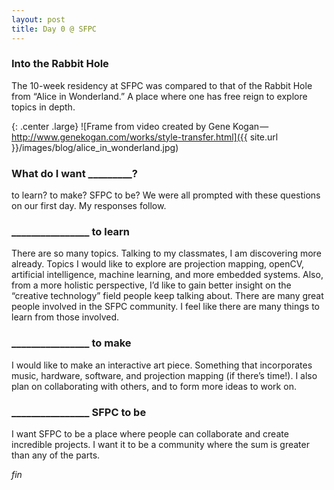 ```yaml
---
layout: post
title: Day 0 @ SFPC
---
```

### Into the Rabbit Hole

The 10-week residency at SFPC was compared to that of the Rabbit Hole from “Alice in Wonderland.” A place where one has free reign to explore topics in depth.

{: .center .large}
![Frame from video created by Gene Kogan — http://www.genekogan.com/works/style-transfer.html]({{ site.url }}/images/blog/alice_in_wonderland.jpg)

### What do I want _________?

to learn? to make? SFPC to be? We were all prompted with these questions on our first day. My responses follow.

### ________________ to learn

There are so many topics. Talking to my classmates, I am discovering more already. Topics I would like to explore are projection mapping, openCV, artificial intelligence, machine learning, and more embedded systems.
Also, from a more holistic perspective, I’d like to gain better insight on the “creative technology” field people keep talking about. There are many great people involved in the SFPC community. I feel like there are many things to learn from those involved.

### ________________ to make

I would like to make an interactive art piece. Something that incorporates music, hardware, software, and projection mapping (if there’s time!). I also plan on collaborating with others, and to form more ideas to work on.

### ________________ SFPC to be

I want SFPC to be a place where people can collaborate and create incredible projects. I want it to be a community where the sum is greater than any of the parts.

_fin_
